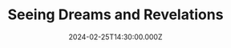 ---
video:
  type: vimeo
  id: 916582924
speaker:
  permalink: codey-friesen
  name: Codey Friesen
title: Seeing Dreams and Revelations
image: https://i.imgur.com/h1KCQjW.png
date: 2024-02-25T14:30:00.000Z
series: "writing-on-the-wall"
---